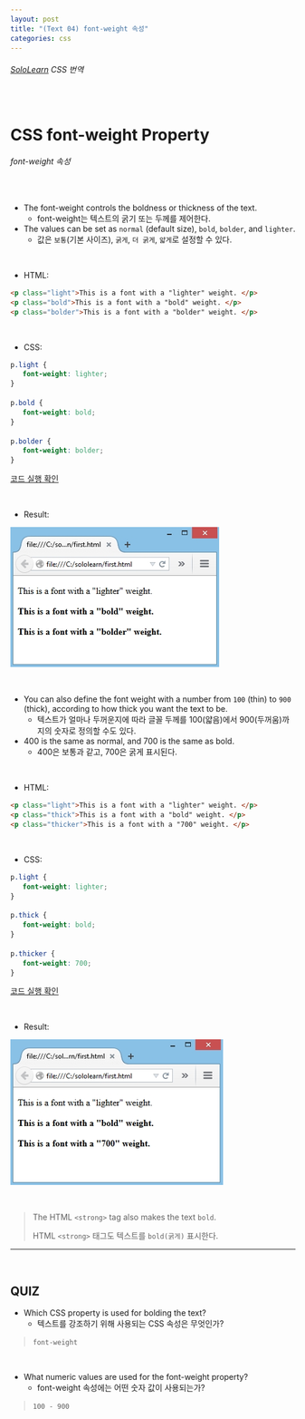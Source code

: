 ```yaml
---
layout: post
title: "(Text 04) font-weight 속성"
categories: css
---
```


###### [SoloLearn](https://www.sololearn.com/) CSS 번역

<br>

# CSS font-weight Property

###### font-weight 속성

<br>

- The font-weight controls the boldness or thickness of the text.
  - font-weight는 텍스트의 굵기 또는 두께를 제어한다.
- The values can be set as `normal` (default size), `bold`, `bolder`, and `lighter`.
  - 값은 `보통`(기본 사이즈), `굵게`, `더 굵게`, `얇게`로 설정할 수 있다.

<br>

- HTML:

```html
<p class="light">This is a font with a "lighter" weight. </p>
<p class="bold">This is a font with a "bold" weight. </p>
<p class="bolder">This is a font with a "bolder" weight. </p>
```

<br>

- CSS:

```css
p.light {
   font-weight: lighter;
}

p.bold {
   font-weight: bold;
}

p.bolder {
   font-weight: bolder;
}
```

[코드 실행 확인](https://code.sololearn.com/516/#css)

<br>

- Result:

![img](/assets/img/css-sololearn-text-04-01.png)

<br>

- You can also define the font weight with a number from `100` (thin) to `900` (thick), according to how thick you want the text to be.
  - 텍스트가 얼마나 두꺼운지에 따라 글꼴 두께를 100(얇음)에서 900(두꺼움)까지의 숫자로 정의할 수도 있다.
- 400 is the same as normal, and 700 is the same as bold.
  - 400은 보통과 같고, 700은 굵게 표시된다.

<br>

- HTML:

```html
<p class="light">This is a font with a "lighter" weight. </p>
<p class="thick">This is a font with a "bold" weight. </p>
<p class="thicker">This is a font with a "700" weight. </p>
```

<br>

- CSS:

```css
p.light {
   font-weight: lighter;
}

p.thick {
   font-weight: bold;
}

p.thicker {
   font-weight: 700;
}
```

[코드 실행 확인](https://code.sololearn.com/517/#css)

<br>

- Result:

![img](/assets/img/css-sololearn-text-04-02.png)

<br>

> The HTML `<strong>` tag also makes the text `bold`.
>
> HTML `<strong>` 태그도 텍스트를 `bold(굵게)` 표시한다.

------

<br>

## QUIZ

- Which CSS property is used for bolding the text?
  - 텍스트를 강조하기 위해 사용되는 CSS 속성은 무엇인가?

> `font-weight`

<br>

- What numeric values are used for the font-weight property?
  - font-weight 속성에는 어떤 숫자 값이 사용되는가?

> `100 - 900`

<br>
